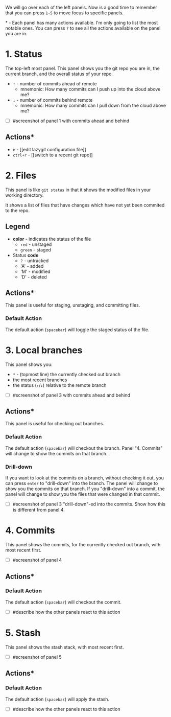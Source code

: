 We will go over each of the left panels. Now is a good time to remember that you can press `1-5` to move focus to specific panels.

\* - Each panel has many actions available. I'm only going to list the most notable ones. You can press `?` to see all the actions available on the panel you are in.

# 1. Status
The top-left most panel. This panel shows you the git repo you are in, the current branch, and the overall status of your repo.
- `↑` - number of commits ahead of remote
    - mnemonic: How many commits can I push up into the cloud above me?
- `↓` - number of commits behind remote
    - mnemonic: How many commits can I pull down from the cloud above me?

- [ ] #screenshot of panel 1 with commits ahead and behind

## Actions\*
- `e` - [[edit lazygit configuration file]]
- `ctrl+r` - [[switch to a recent git repo]]

# 2. Files
This panel is like `git status` in that it shows the modified files in your working directory.

It shows a list of files that have changes which have not yet been commited to the repo.

## Legend
- **color** - indicates the status of the file
    - `red` - unstaged
    - `green` - staged
- Status **code**
    - `?` - untracked
    - 'A' - added
    - 'M' - modified
    - 'D' - deleted

## Actions\*
This panel is useful for staging, unstaging, and committing files.

### Default Action
The default action (`spacebar`) will toggle the staged status of the file.

# 3. Local branches
This panel shows you:
- `*` - (topmost line) the currently checked out branch
- the most recent branches
- the status (`↑`/`↓`) relative to the remote branch
- [ ] #screenshot of panel 3 with commits ahead and behind

## Actions\*
This panel is useful for checking out branches.

### Default Action
The default action (`spacebar`) will checkout the branch. Panel "4. Commits" will change to show the commits on that branch.

### Drill-down
If you want to look at the commits on a branch, without checking it out, you can press `enter` to "drill-down" into the branch.
The panel will change to show you the commits on that branch. If you "drill-down" into a commit, the panel will change to show you the files that were changed in that commit.
- [ ] #screenshot of panel 3 "drill-down"-ed into the commits. Show how this is different from panel 4.

# 4. Commits
This panel shows the commits, for the currently checked out branch, with most recent first.

- [ ] #screenshot of panel 4

## Actions\*
### Default Action
The default action (`spacebar`) will checkout the commit.

- [ ] #describe how the other panels react to this action

# 5. Stash
This panel shows the stash stack, with most recent first.

- [ ] #screenshot of panel 5

## Actions\*
### Default Action
The default action (`spacebar`) will apply the stash.

- [ ] #describe how the other panels react to this action
